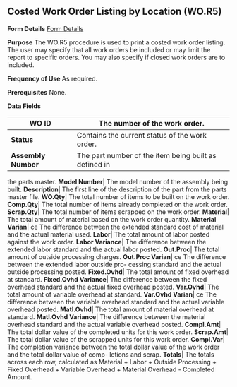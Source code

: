 ## Costed Work Order Listing by Location (WO.R5)
<PageHeader />

**Form Details**
[Form Details](../WO-R5-1/README.md)

**Purpose**
The WO.R5 procedure is used to print a costed work order listing. The user may
specify that all work orders be included or may limit the report to specific
orders. You may also specify if closed work orders are to included.

**Frequency of Use**
As required.

**Prerequisites**
None.

**Data Fields**

| **WO ID**           | The number of the work order.                         |
| ------------------- | ----------------------------------------------------- |
| **Status**          | Contains the current status of the work order.        |
| **Assembly Number** | The part number of the item being built as defined in |
the parts master.
**Model Number**|  The model number of the assembly being built.
**Description**|  The first line of the description of the part from the parts
master file.
**WO.Qty**|  The total number of items to be built on the work order.
**Comp.Qty**|  The total number of items already completed on the work order.
**Scrap.Qty**|  The total number of items scrapped on the work order.
**Material**|  The total amount of material based on the work order quantity.
**Material Varian**|  ce The difference between the extended standard cost of
material and the actual material used.
**Labor**|  The total amount of labor posted against the work order.
**Labor Variance**|  The difference between the extended labor standard and
the actual labor posted.
**Out.Proc**|  The total amount of outside processing charges.
**Out.Proc Varian**|  ce The difference between the extended labor outside
pro- cessing standard and the actual outside processing posted.
**Fixed.Ovhd**|  The total amount of fixed overhead at standard.
**Fixed.Ovhd Variance**|  The difference between the fixed overhead standard
and the actual fixed overhead posted.
**Var.Ovhd**|  The total amount of variable overhead at standard.
**Var.Ovhd Varian**|  ce The difference between the variable overhead standard
and the actual variable overhead posted.
**Matl.Ovhd**|  The total amount of material overhead at standard.
**Matl.Ovhd Variance**|  The difference between the material overhead standard
and the actual variable overhead posted.
**Compl.Amt**|  The total dollar value of the completed units for this work
order.
**Scrap.Amt**|  The total dollar value of the scrapped units for this work
order.
**Compl.Var**|  The completion variance between the total dollar value of the
work order and the total dollar value of comp- letions and scrap.
**Totals**|  The totals across each row, calculated as Material + Labor +
Outside Processing + Fixed Overhead + Variable Overhead + Material Overhead -
Completed Amount.

<badge text= "Version 8.10.57 " vertical="middle" />

<PageFooter />
